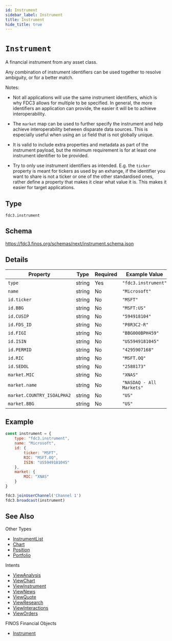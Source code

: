 ```yaml
---
id: Instrument
sidebar_label: Instrument
title: Instrument
hide_title: true
---
```

# `Instrument`

A financial instrument from any asset class.

Any combination of instrument identifiers can be used together to resolve ambiguity, or for a better match.

Notes:

- Not all applications will use the same instrument identifiers, which is why FDC3 allows for multiple to be specified.
In general, the more identifiers an application can provide, the easier it will be to achieve interoperability.

- The `market` map can be used to further specify the instrument and help achieve interoperability between disparate data sources. This is especially useful when using an `id` field that is not globally unique.

- It is valid to include extra properties and metadata as part of the instrument payload, but the minimum requirement
is for at least one instrument identifier to be provided.

- Try to only use instrument identifiers as intended. E.g. the `ticker` property is meant for tickers as used by an exhange,
if the identifier you want to share is not a ticker or one of the other standardised ones, rather define
a property that makes it clear what value it is. This makes it easier for target applications.


## Type

`fdc3.instrument`

## Schema

https://fdc3.finos.org/schemas/next/instrument.schema.json

## Details

| Property                    | Type    | Required | Example Value            | More Info                                               |
|-----------------------------|---------|----------|--------------------------|--------------------------------------------------------|
| `type`                      | string  | Yes      | `"fdc3.instrument"`      |                                                        |
| `name`                      | string  | No       | `"Microsoft"`            |                                                        |
| `id.ticker`                 | string  | No       | `"MSFT"`                 |                                                        |
| `id.BBG`                    | string  | No       | `"MSFT:US"`              | https://www.bloomberg.com/                             |
| `id.CUSIP`                  | string  | No       | `"594918104"`            | https://www.cusip.com/                                 |
| `id.FDS_ID`                 | string  | No       | `"P8R3C2-R"`             | https://www.factset.com/                               |
| `id.FIGI`                   | string  | No       | `"BBG000BPH459"`         | https://www.openfigi.com/                              |
| `id.ISIN`                   | string  | No       | `"US5949181045"`         | https://www.isin.org/                                  |
| `id.PERMID`                 | string  | No       | `"4295907168"`           | https://permid.org/                                    |
| `id.RIC`                    | string  | No       | `"MSFT.OQ"`              | https://www.refinitiv.com/                             |
| `id.SEDOL`                  | string  | No       | `"2588173"`              | https://www.lseg.com/sedol                             |
| `market.MIC`                | string  | No       | `"XNAS"`                 | https://en.wikipedia.org/wiki/Market_Identifier_Code   |
| `market.name`               | string  | No       | `"NASDAQ - All Markets"` |                                                        |
| `market.COUNTRY_ISOALPHA2`  | string  | No       | `"US"`                   |                                                        |
| `market.BBG`                | string  | No       | `"US"`                   | https://www.bloomberg.com/                             |

## Example

```js
const instrument = {
    type: "fdc3.instrument",
    name: "Microsoft",
    id: {
        ticker: "MSFT",
        RIC: "MSFT.OQ",
        ISIN: "US5949181045"
    },
    market: {
        MIC: "XNAS"
    }
}

fdc3.joinUserChannel('Channel 1')
fdc3.broadcast(instrument)
```

## See Also

Other Types

- [InstrumentList](InstrumentList)
- [Chart](Chart)
- [Position](Position)
- [Portfolio](Portfolio)

Intents

- [ViewAnalysis](../../intents/ref/ViewAnalysis)
- [ViewChart](../../intents/ref/ViewChart)
- [ViewInstrument](../../intents/ref/ViewInstrument)
- [ViewNews](../../intents/ref/ViewNews)
- [ViewQuote](../../intents/ref/ViewQuote)
- [ViewResearch](../../intents/ref/ViewResearch)
- [ViewInteractions](../../intents/ref/ViewInteractions)
- [ViewOrders](../../intents/ref/ViewOrders)

FINOS Financial Objects
- [Instrument](https://fo.finos.org/docs/objects/instrument)
